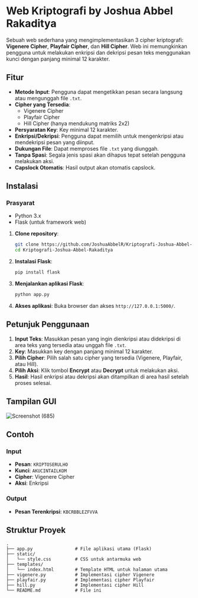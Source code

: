 # Web Kriptografi by Joshua Abbel Rakaditya

Sebuah web sederhana yang mengimplementasikan 3 cipher kriptografi: **Vigenere Cipher**, **Playfair Cipher**, dan **Hill Cipher**. Web ini memungkinkan pengguna untuk melakukan enkripsi dan dekripsi pesan teks menggunakan kunci dengan panjang minimal 12 karakter.

## Fitur
- **Metode Input**: Pengguna dapat mengetikkan pesan secara langsung atau mengunggah file `.txt`.
- **Cipher yang Tersedia**: 
  - Vigenere Cipher
  - Playfair Cipher
  - Hill Cipher (hanya mendukung matriks 2x2)
- **Persyaratan Key**: Key minimal 12 karakter.
- **Enkripsi/Dekripsi**: Pengguna dapat memilih untuk mengenkripsi atau mendekripsi pesan yang diinput.
- **Dukungan File**: Dapat memproses file `.txt` yang diunggah.
- **Tanpa Spasi**: Segala jenis spasi akan dihapus tepat setelah pengguna melakukan aksi.
- **Capslock Otomatis**: Hasil output akan otomatis capslock.

## Instalasi

### Prasyarat
- Python 3.x
- Flask (untuk framework web)

1. **Clone repository**:
    ```bash
    git clone https://github.com/JoshuaAbbelR/Kriptografi-Joshua-Abbel-Rakaditya
    cd Kriptografi-Joshua-Abbel-Rakaditya
    ```

2. **Instalasi Flask**:
    ```bash
    pip install flask
    ```

3. **Menjalankan aplikasi Flask**:
    ```bash
    python app.py
    ```

4. **Akses aplikasi**:
    Buka browser dan akses `http://127.0.0.1:5000/`.

## Petunjuk Penggunaan

1. **Input Teks**: Masukkan pesan yang ingin dienkripsi atau didekripsi di area teks yang tersedia atau unggah file `.txt`.
2. **Key**: Masukkan key dengan panjang minimal 12 karakter.
3. **Pilih Cipher**: Pilih salah satu cipher yang tersedia (Vigenere, Playfair, atau Hill).
4. **Pilih Aksi**: Klik tombol **Encrypt** atau **Decrypt** untuk melakukan aksi.
5. **Hasil**: Hasil enkripsi atau dekripsi akan ditampilkan di area hasil setelah proses selesai.

## Tampilan GUI
![Screenshot (685)](https://github.com/user-attachments/assets/e78874ff-d634-4d3b-80fb-ff6a05514175)

## Contoh
### Input
- **Pesan**: `KRIPTOSERULHO`
- **Kunci**: `AKUCINTAILKOM`
- **Cipher**: Vigenere Cipher
- **Aksi**: Enkripsi

### Output
- **Pesan Terenkripsi**: `KBCRBBLEZFVVA`

## Struktur Proyek
```plaintext
.
├── app.py                # File aplikasi utama (Flask)
├── static/
│   └── style.css         # CSS untuk antarmuka web
├── templates/
│   └── index.html        # Template HTML untuk halaman utama
├── vigenere.py           # Implementasi cipher Vigenere
├── playfair.py           # Implementasi cipher Playfair
├── hill.py               # Implementasi cipher Hill
└── README.md             # File ini
